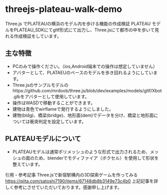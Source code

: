 # threejs-plateau-walk-demo
Three.js でPLATEAUの横浜のモデル内を歩ける機能の作成検証
PLATEAU モデルをPLATEAU_SDKにてgltf形式にて出力し、Three.jsにて都市の中を歩いて見れる作成検証をしています。

## 主な特徴
- PCのみで操作ください。（ios,Android端末での操作は想定していません）
- アバターとして、PLATAEUのベースのモデルを歩き回れるようにしています。
- Three.jsのサンプルモデルのhttps://github.com/mrdoob/three.js/blob/dev/examples/models/gltf/Xbot.glbをアバターとして使用しています。
- 操作はWASDで移動することができます。
- 建物は青色でwirflameで発行するようにしました。
- 建物(bldg)、橋梁(bridge)、地形面(dem)でデータを分け、橋梁と地形面については衝突判定を設定しています。

## PLATEAUモデルについて
- PLATEAUモデルは通常ポリメッシュのような形式で出力されるため、メッシュの面のため、blenderでモディファイア（ボクセル）を使用して形状を整えています。

引用・参考記事
Three.jsで新宿駅構内の3D探索ゲームを作ってみる
https://qiita.com/satoshi7190/items/67148db8b3149e73c4b0
上記記事を詳しく参考にさせていただいております。感謝申し上げます。
